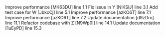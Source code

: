 Improve performance [MK63DU] line 1.1
Fix issue in Y [NlKSlJ] line 3.1
Add test case for W [JbkcCj] line 5.1
Improve performance [azKO6T] line 7.1
Improve performance [azKO6T] line 7.2
Update documentation [d9zDro] line 11.1
Refactor codebase with Z [N9Wp0I] line 14.1
Update documentation [1uEyPD] line 15.3
